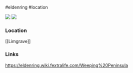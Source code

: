#eldenring #location 

![](https://eldenring.wiki.fextralife.com/file/Elden-Ring/weeping-peninsula-location-elden-ring-wiki-guide-300px.jpeg) ![](https://eldenring.wiki.fextralife.com/file/Elden-Ring/weeping-peninsula_location_map_elden_ring_wiki_guide_300px.jpg)
### Location
[[Limgrave]]
### Links
https://eldenring.wiki.fextralife.com/Weeping%20Peninsula